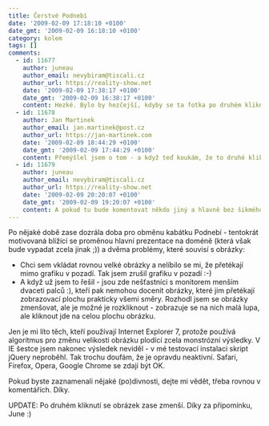 ```yaml
---
title: Čerstvé Podnebí
date: '2009-02-09 17:18:10 +0100'
date_gmt: '2009-02-09 16:18:10 +0100'
category: kolem
tags: []
comments:
  - id: 11677
    author: juneau
    author_email: nevybiram@tiscali.cz
    author_url: https://reality-show.net
    date: '2009-02-09 17:38:17 +0100'
    date_gmt: '2009-02-09 16:38:17 +0100'
    content: Hezké. Bylo by hezčejší, kdyby se ta fotka po druhém kliknutí zase zmenšila (FF 3.0.6) :)
  - id: 11678
    author: Jan Martinek
    author_email: jan.martinek@post.cz
    author_url: https://jan-martinek.com
    date: '2009-02-09 18:44:29 +0100'
    date_gmt: '2009-02-09 17:44:29 +0100'
    content: Přemýšlel jsem o tom - a když teď koukám, že to druhé kliknutí nemám ošetřené vůbec (!), tak to jdu spravit :-)
  - id: 11679
    author: juneau
    author_email: nevybiram@tiscali.cz
    author_url: https://reality-show.net
    date: '2009-02-09 20:20:07 +0100'
    date_gmt: '2009-02-09 19:20:07 +0100'
    content: A pokud tu bude komentovat někdo jiný a hlavně bez šikmého gravataru, tak trhá partu :-D
---
```

<p>Po nějaké době zase dozrála doba pro obměnu kabátku Podnebí - tentokrát motivovaná blížící se proměnou hlavní prezentace na doméně (která však bude vypadat zcela jinak ;)) a dvěma problémy, které souvisí s obrázky:</p>
<ul>
<li>Chci sem vkládat rovnou velké obrázky a nelíbilo se mi, že přetékají mimo grafiku v pozadí. Tak jsem zrušil grafiku v pozadí :-)</li>
<li>A když už jsem to řešil - jsou zde nešťastníci s monitorem menším dvaceti palců :), kteří pak nemohou docenit obrázky, které jim přetékají zobrazovací plochu prakticky všemi směry. Rozhodl jsem se obrázky zmenšovat, ale je možné je rozkliknout - zobrazuje se na nich malá lupa, ale kliknout jde na celou plochu obrázku.</li>
</ul>
<p>Jen je mi líto těch, kteří používají Internet Explorer 7, protože používá algoritmus pro změnu velikosti obrázku plodící zcela monstrózní výsledky. V IE šestce jsem nakonec výsledek neviděl - v mé testovací instalaci skript jQuery neproběhl. Tak trochu doufám, že je opravdu neaktivní. Safari, Firefox, Opera, Google Chrome se zdají být OK.</p>
<p>Pokud byste zaznamenali nějaké (po)divnosti, dejte mi vědět, třeba rovnou v komentářích. Díky.</p>
<p>UPDATE: Po druhém kliknutí se obrázek zase zmenší. Díky za připomínku, June :)</p>
